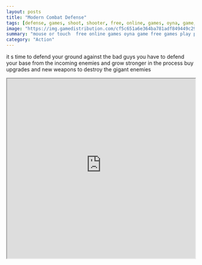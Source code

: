 ```yaml
---
layout: posts
title: "Modern Combat Defense"
tags: [defense, games, shoot, shooter, free, online, games, oyna, game, free, games, play, play, games]
image: "https://img.gamedistribution.com/cf5c651a6e364ba781adf849449c29fc.jpg"
summary: "mouse or touch  free online games oyna game free games play play games"
category: "Action"
---
```


it s time to defend your ground against the bad guys you have to defend your base from the incoming enemies and grow stronger in the process buy upgrades and new weapons to destroy the gigant enemies

<iframe width="100%" height="480px;" src="https://html5.gamedistribution.com/cf5c651a6e364ba781adf849449c29fc/"></iframe>